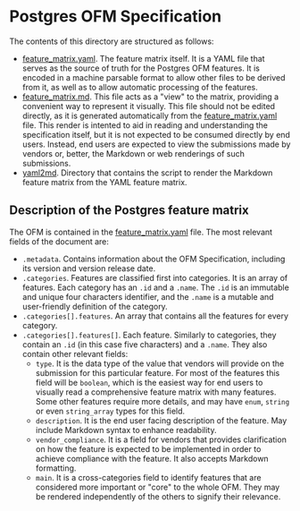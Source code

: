 # Postgres OFM Specification


The contents of this directory are structured as follows:

* [feature_matrix.yaml](feature_matrix.yaml). The feature matrix itself. It is a YAML file that serves as the source of truth for the Postgres OFM features. It is encoded in a machine parsable format to allow other files to be derived from it, as well as to allow automatic processing of the features.
* [feature_matrix.md](feature_matrix.md). This file acts as a "view" to the matrix, providing a convenient way to represent it visually. This file should not be edited directly, as it is generated automatically from the [feature_matrix.yaml](feature_matrix.yaml) file. This render is intented to aid in reading and understanding the specification itself, but it is not expected to be consumed directly by end users. Instead, end users are expected to view the submissions made by vendors or, better, the Markdown or web renderings of such submissions.
* [yaml2md](yaml2md). Directory that contains the script to render the Markdown feature matrix from the YAML feature matrix.


## Description of the Postgres feature matrix

The OFM is contained in the [feature_matrix.yaml](feature_matrix.yaml) file. The most relevant fields of the document are:
* `.metadata`. Contains information about the OFM Specification, including its version and version release date.
* `.categories`. Features are classified first into categories. It is an array of features. Each category has an `.id` and a `.name`. The `.id` is an immutable and unique four characters identifier, and the `.name` is a mutable and user-friendly definition of the category.
* `.categories[].features`. An array that contains all the features for every category.
* `.categories[].features[]`. Each feature. Similarly to categories, they contain an `.id` (in this case five characters) and a `.name`. They also contain other relevant fields:
     * `type`. It is the data type of the value that vendors will provide on the submission for this particular feature. For most of the features this field will be `boolean`, which is the easiest way for end users to visually read a comprehensive feature matrix with many features. Some other features require more details, and may have `enum`, `string` or even `string_array` types for this field.
     * `description`. It is the end user facing description of the feature. May include Markdown syntax to enhance readability.
     * `vendor_compliance`. It is a field for vendors that provides clarification on how the feature is expected to be implemented in order to achieve compliance with the feature. It also accepts Markdown formatting.
     * `main`. It is a cross-categories field to identify features that are considered more important or "core" to the whole OFM. They may be rendered independently of the others to signify their relevance.



